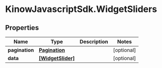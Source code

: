 # KinowJavascriptSdk.WidgetSliders

## Properties
Name | Type | Description | Notes
------------ | ------------- | ------------- | -------------
**pagination** | [**Pagination**](Pagination.md) |  | [optional] 
**data** | [**[WidgetSlider]**](WidgetSlider.md) |  | [optional] 


